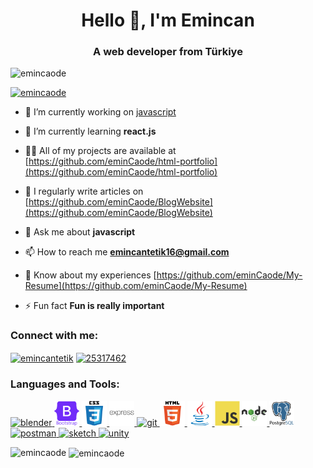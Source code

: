 <h1 align="center">Hello 👋, I'm Emincan</h1>
<h3 align="center">A web developer from Türkiye</h3>

<p align="left"> <img src="https://komarev.com/ghpvc/?username=emincaode&label=Profile%20views&color=0e75b6&style=flat" alt="emincaode" /> </p>

<p align="left"> <a href="https://github.com/ryo-ma/github-profile-trophy"><img src="https://github-profile-trophy.vercel.app/?username=emincaode" alt="emincaode" /></a> </p>

- 🔭 I’m currently working on [javascript](https://github.com/eminCaode/BlogWebsite)

- 🌱 I’m currently learning **react.js**

- 👨‍💻 All of my projects are available at [https://github.com/eminCaode/html-portfolio](https://github.com/eminCaode/html-portfolio)

- 📝 I regularly write articles on [https://github.com/eminCaode/BlogWebsite](https://github.com/eminCaode/BlogWebsite)

- 💬 Ask me about **javascript**

- 📫 How to reach me **emincantetik16@gmail.com**

- 📄 Know about my experiences [https://github.com/eminCaode/My-Resume](https://github.com/eminCaode/My-Resume)

- ⚡ Fun fact **Fun is really important**

<h3 align="left">Connect with me:</h3>
<p align="left">
<a href="https://linkedin.com/in/emincantetik" target="blank"><img align="center" src="https://raw.githubusercontent.com/rahuldkjain/github-profile-readme-generator/master/src/images/icons/Social/linked-in-alt.svg" alt="emincantetik" height="30" width="40" /></a>
<a href="https://stackoverflow.com/users/25317462" target="blank"><img align="center" src="https://raw.githubusercontent.com/rahuldkjain/github-profile-readme-generator/master/src/images/icons/Social/stack-overflow.svg" alt="25317462" height="30" width="40" /></a>
</p>

<h3 align="left">Languages and Tools:</h3>
<p align="left"> <a href="https://www.blender.org/" target="_blank" rel="noreferrer"> <img src="https://download.blender.org/branding/community/blender_community_badge_white.svg" alt="blender" width="40" height="40"/> </a> <a href="https://getbootstrap.com" target="_blank" rel="noreferrer"> <img src="https://raw.githubusercontent.com/devicons/devicon/master/icons/bootstrap/bootstrap-plain-wordmark.svg" alt="bootstrap" width="40" height="40"/> </a> <a href="https://www.w3schools.com/css/" target="_blank" rel="noreferrer"> <img src="https://raw.githubusercontent.com/devicons/devicon/master/icons/css3/css3-original-wordmark.svg" alt="css3" width="40" height="40"/> </a> <a href="https://expressjs.com" target="_blank" rel="noreferrer"> <img src="https://raw.githubusercontent.com/devicons/devicon/master/icons/express/express-original-wordmark.svg" alt="express" width="40" height="40"/> </a> <a href="https://git-scm.com/" target="_blank" rel="noreferrer"> <img src="https://www.vectorlogo.zone/logos/git-scm/git-scm-icon.svg" alt="git" width="40" height="40"/> </a> <a href="https://www.w3.org/html/" target="_blank" rel="noreferrer"> <img src="https://raw.githubusercontent.com/devicons/devicon/master/icons/html5/html5-original-wordmark.svg" alt="html5" width="40" height="40"/> </a> <a href="https://www.java.com" target="_blank" rel="noreferrer"> <img src="https://raw.githubusercontent.com/devicons/devicon/master/icons/java/java-original.svg" alt="java" width="40" height="40"/> </a> <a href="https://developer.mozilla.org/en-US/docs/Web/JavaScript" target="_blank" rel="noreferrer"> <img src="https://raw.githubusercontent.com/devicons/devicon/master/icons/javascript/javascript-original.svg" alt="javascript" width="40" height="40"/> </a> <a href="https://nodejs.org" target="_blank" rel="noreferrer"> <img src="https://raw.githubusercontent.com/devicons/devicon/master/icons/nodejs/nodejs-original-wordmark.svg" alt="nodejs" width="40" height="40"/> </a> <a href="https://www.postgresql.org" target="_blank" rel="noreferrer"> <img src="https://raw.githubusercontent.com/devicons/devicon/master/icons/postgresql/postgresql-original-wordmark.svg" alt="postgresql" width="40" height="40"/> </a> <a href="https://postman.com" target="_blank" rel="noreferrer"> <img src="https://www.vectorlogo.zone/logos/getpostman/getpostman-icon.svg" alt="postman" width="40" height="40"/> </a> <a href="https://www.sketch.com/" target="_blank" rel="noreferrer"> <img src="https://www.vectorlogo.zone/logos/sketchapp/sketchapp-icon.svg" alt="sketch" width="40" height="40"/> </a> <a href="https://unity.com/" target="_blank" rel="noreferrer"> <img src="https://www.vectorlogo.zone/logos/unity3d/unity3d-icon.svg" alt="unity" width="40" height="40"/> </a> </p>

<p><img align="left" src="https://github-readme-stats.vercel.app/api/top-langs?username=emincaode&show_icons=true&locale=en&layout=compact" alt="emincaode" /></p>

<p>&nbsp;<img align="center" src="https://github-readme-stats.vercel.app/api?username=emincaode&show_icons=true&locale=en" alt="emincaode" /></p>

